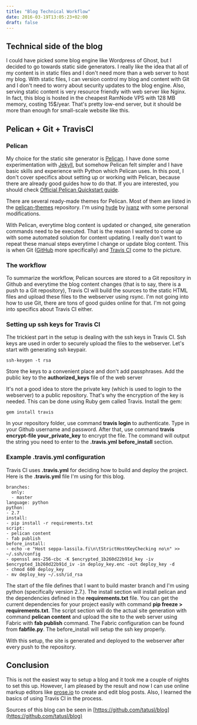 ```yaml
---
title: "Blog Technical Workflow"
date: 2016-03-19T13:05:23+02:00
draft: false
---
```


## Technical side of the blog

I could have picked some blog engine like Wordpress of Ghost, but I decided to go towards static side generators. I really like the idea that all of my content is in static files and I don't need more than a web server to host my blog. With static files, I can version control my blog and content with Git and I don't need to worry about security updates to the blog engine. Also, serving static content is very resource friendly with web server like Nginx. In fact, this blog is hosted in the cheapest RamNode VPS with 128 MB memory, costing 15$/year. That's pretty low-end server, but it should be more than enough for small-scale website like this.

## Pelican + Git + TravisCI

### Pelican

My choice for the static site generator is [Pelican](http://getpelican.com). I have done some experimentation with [Jekyll](https://jekyllrb.com/), but somehow Pelican felt simpler and I have basic skills and experience with Python which Pelican uses. In this post, I don't cover specifics about setting up or working with Pelican, because there are already good guides how to do that. If you are interested, you should check [Official Pelican Quickstart guide](http://docs.getpelican.com/en/3.6.3/quickstart.html).

There are several ready-made themes for Pelican. Most of them are listed in the [pelican-themes](https://github.com/getpelican/pelican-themes) repository. I'm using [hyde](https://github.com/jvanz/pelican-hyde) by [jvanz](https://github.com/jvanz) with some personal modifications.

With Pelican, everytime blog content is updated or changed, site generation commands need to be executed. That is the reason I wanted to come up with some automated solution for content updating. I really don't want to repeat these manual steps everytime I change or update blog content. This is when Git ([GitHub](https://github.com/) more specifically) and [Travis CI](https://travis-ci.org/) come to the picture.

### The workflow

To summarize the workflow, Pelican sources are stored to a Git repository in Github and everytime the blog content changes (that is to say, there is a push to a Git repository), Travis CI will build the sources to the static HTML files and upload these files to the webserver using rsync. I'm not going into how to use Git, there are tons of good guides online for that. I'm not going into specifics about Travis CI either.

### Setting up ssh keys for Travis CI

The trickiest part in the setup is dealing with the ssh keys in Travis CI. Ssh keys are used in order to securely upload the files to the webserver. Let's start with generating ssh keypair.

```
ssh-keygen -t rsa
```
Store the keys to a convenient place and don't add passphrases. Add the public key to the **authorized_keys** file of the web server

It's not a good idea to store the private key (which is used to login to the webserver) to a public repository. That's why the encryption of the key is needed. This can be done using Ruby gem called Travis. Install the gem:

```
gem install travis
```

In your repository folder, use command **travis login** to authenticate. Type in your Github username and password. After that, use command **travis encrypt-file your_private_key** to encrypt the file. The command will output the string you need to enter to the **.travis.yml** **before_install** section.

### Example .travis.yml configuration

Travis CI uses **.travis.yml** for deciding how to build and deploy the project. Here is the **.travis.yml** file I'm using for this blog.

```
branches:
  only:
  - master
language: python
python:
- 2.7
install:
- pip install -r requirements.txt
script:
- pelican content
- fab publish
before_install:
- echo -e "Host seppa-lassila.fi\n\tStrictHostKeyChecking no\n" >> ~/.ssh/config
- openssl aes-256-cbc -K $encrypted_1b260d22b91d_key -iv $encrypted_1b260d22b91d_iv -in deploy_key.enc -out deploy_key -d
- chmod 600 deploy_key
- mv deploy_key ~/.ssh/id_rsa
```

The start of the file defines that I want to build master branch and I'm using python (specifically version 2.7.). The install section will install pelican and the dependencies defined in the **requirements.txt** file. You can get the current dependencies for your project easily with command **pip freeze > requirements.txt**. The script section will do the actual site generation with command **pelican content** and upload the site to the web server using Fabric with **fab publish** command. The Fabric configuration can be found from **fabfile.py**. The before_install will setup the ssh key properly.

With this setup, the site is generated and deployed to the webserver after every push to the repository.

## Conclusion

This is not the easiest way to setup a blog and it took me a couple of nights to set this up. However, I am pleased by the result and now I can use online markup editors like [prose.io](http://prose.io/) to create and edit blog posts. Also, I learned the basics of using Travis CI in the process.

Sources of this blog can be seen in [https://github.com/tatusl/blog](https://github.com/tatusl/blog)
